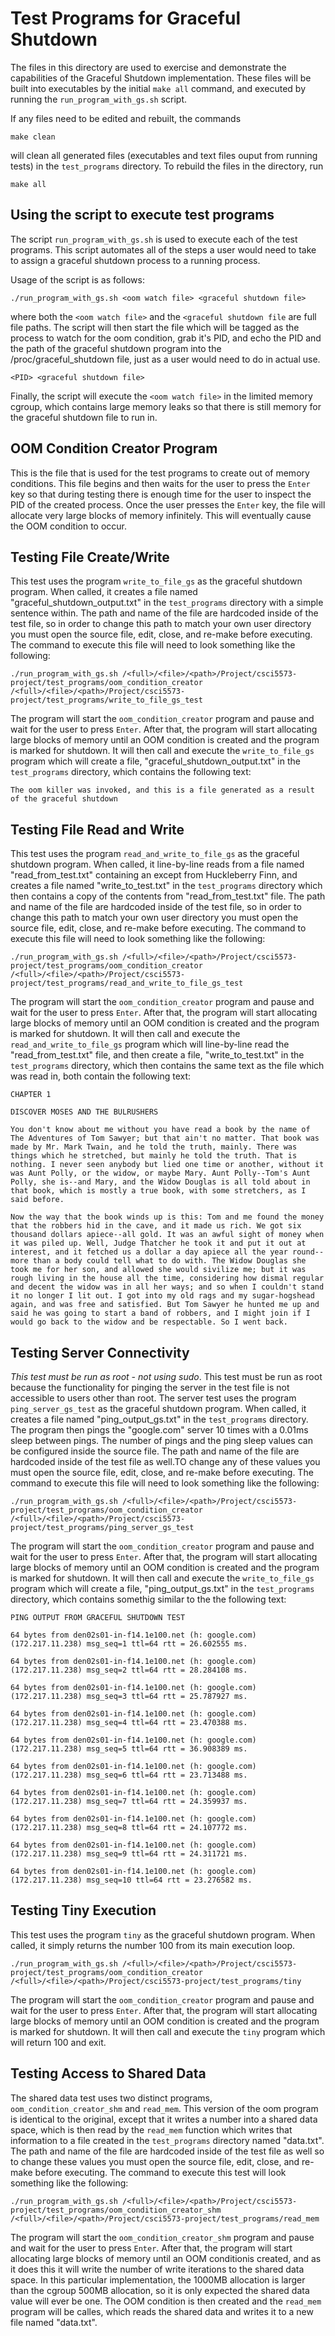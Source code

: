 # Test Programs for Graceful Shutdown
The files in this directory are used to exercise and demonstrate the capabilities of the Graceful Shutdown implementation. These files will be built into executables by the initial ```make all``` command, and executed by running the ```run_program_with_gs.sh``` script.

If any files need to be edited and rebuilt, the commands

```make clean```

will clean all generated files (executables and text files ouput from running tests) in the ```test_programs``` directory. To rebuild the files in the directory, run

```make all```

## Using the script to execute test programs
The script ```run_program_with_gs.sh``` is used to execute each of the test programs. This script automates all of the steps a user would need to take to assign a graceful shutdown process to a running process.

Usage of the script is as follows:

```./run_program_with_gs.sh <oom watch file> <graceful shutdown file>```

where both the ```<oom watch file>``` and the ```<graceful shutdown file``` are full file paths. The script will then start the file which will be tagged as the process to watch for the oom condition, grab it's PID, and echo the PID and the path of the graceful shutdown program into the /proc/graceful_shutdown file, just as a user would need to do in actual use.

```<PID> <graceful shutdown file>```

Finally, the script will execute the ```<oom watch file>``` in the limited memory cgroup, which contains large memory leaks so that there is still memory for the graceful shutdown file to run in.

## OOM Condition Creator Program
This is the file that is used for the test programs to create out of memory conditions. This file begins and then waits for the user to press the ```Enter``` key so that during testing there is enough time for the user to inspect the PID of the created process. Once the user presses the ```Enter``` key, the file will allocate very large blocks of memory infinitely. This will eventually cause the OOM condition to occur.

## Testing File Create/Write
This test uses the program ```write_to_file_gs``` as the graceful shutdown program. When called, it creates a file named "graceful_shutdown_output.txt" in the ```test_programs``` directory with a simple sentence within. The path and name of the file are hardcoded inside of the test file, so in order to change this path to match your own user directory you must open the source file, edit, close, and re-make before executing. The command to execute this file will need to look something like the following:

```./run_program_with_gs.sh /<full>/<file>/<path>/Project/csci5573-project/test_programs/oom_condition_creator /<full>/<file>/<path>/Project/csci5573-project/test_programs/write_to_file_gs_test```

The program will start the ```oom_condition_creator``` program and pause and wait for the user to press ```Enter```. After that, the program will start allocating large blocks of memory until an OOM condition is created and the program is marked for shutdown. It will then call and execute the ```write_to_file_gs``` program which will create a file, "graceful_shutdown_output.txt" in the ```test_programs``` directory, which contains the following text:

```The oom killer was invoked, and this is a file generated as a result of the graceful shutdown```


## Testing File Read and Write
This test uses the program ```read_and_write_to_file_gs``` as the graceful shutdown program. When called, it line-by-line reads from a file named "read_from_test.txt" containing an except from Huckleberry Finn, and creates a file named "write_to_test.txt" in the ```test_programs``` directory which then contains a copy of the contents from "read_from_test.txt" file. The path and name of the file are hardcoded inside of the test file, so in order to change this path to match your own user directory you must open the source file, edit, close, and re-make before executing. The command to execute this file will need to look something like the following:

```./run_program_with_gs.sh /<full>/<file>/<path>/Project/csci5573-project/test_programs/oom_condition_creator /<full>/<file>/<path>/Project/csci5573-project/test_programs/read_and_write_to_file_gs_test```

The program will start the ```oom_condition_creator``` program and pause and wait for the user to press ```Enter```. After that, the program will start allocating large blocks of memory until an OOM condition is created and the program is marked for shutdown. It will then call and execute the ```read_and_write_to_file_gs``` program which will line-by-line read the "read_from_test.txt" file, and then create a file, "write_to_test.txt" in the ```test_programs``` directory, which then contains the same text as the file which was read in, both contain the following text:

```CHAPTER 1```

```DISCOVER MOSES AND THE BULRUSHERS```

```You don't know about me without you have read a book by the name of The Adventures of Tom Sawyer; but that ain't no matter. That book was made by Mr. Mark Twain, and he told the truth, mainly. There was things which he stretched, but mainly he told the truth. That is nothing. I never seen anybody but lied one time or another, without it was Aunt Polly, or the widow, or maybe Mary. Aunt Polly--Tom's Aunt Polly, she is--and Mary, and the Widow Douglas is all told about in that book, which is mostly a true book, with some stretchers, as I said before.```

```Now the way that the book winds up is this: Tom and me found the money that the robbers hid in the cave, and it made us rich. We got six thousand dollars apiece--all gold. It was an awful sight of money when it was piled up. Well, Judge Thatcher he took it and put it out at interest, and it fetched us a dollar a day apiece all the year round--more than a body could tell what to do with. The Widow Douglas she took me for her son, and allowed she would sivilize me; but it was rough living in the house all the time, considering how dismal regular and decent the widow was in all her ways; and so when I couldn't stand it no longer I lit out. I got into my old rags and my sugar-hogshead again, and was free and satisfied. But Tom Sawyer he hunted me up and said he was going to start a band of robbers, and I might join if I would go back to the widow and be respectable. So I went back.```


## Testing Server Connectivity
*This test must be run as root - not using sudo*. This test must be run as root because the functionality for pinging the server in the test file is not accessible to users other than root. The server test uses the program ```ping_server_gs_test``` as the graceful shutdown program. When called, it creates a file named "ping_output_gs.txt" in the ```test_programs``` directory. The program then pings the "google.com" server 10 times with a 0.01ms sleep between pings. The number of pings and the ping sleep values can be configured inside the source file. The path and name of the file are hardcoded inside of the test file as well.TO change any of these values you must open the source file, edit, close, and re-make before executing. The command to execute this file will need to look something like the following:

```./run_program_with_gs.sh /<full>/<file>/<path>/Project/csci5573-project/test_programs/oom_condition_creator /<full>/<file>/<path>/Project/csci5573-project/test_programs/ping_server_gs_test```

The program will start the ```oom_condition_creator``` program and pause and wait for the user to press ```Enter```. After that, the program will start allocating large blocks of memory until an OOM condition is created and the program is marked for shutdown. It will then call and execute the ```write_to_file_gs``` program which will create a file, "ping_output_gs.txt" in the ```test_programs``` directory, which contains somethig similar to the the following text:

```PING OUTPUT FROM GRACEFUL SHUTDOWN TEST```

```64 bytes from den02s01-in-f14.1e100.net (h: google.com) (172.217.11.238) msg_seq=1 ttl=64 rtt = 26.602555 ms.```

```64 bytes from den02s01-in-f14.1e100.net (h: google.com) (172.217.11.238) msg_seq=2 ttl=64 rtt = 28.284108 ms.```

```64 bytes from den02s01-in-f14.1e100.net (h: google.com) (172.217.11.238) msg_seq=3 ttl=64 rtt = 25.787927 ms.```

```64 bytes from den02s01-in-f14.1e100.net (h: google.com) (172.217.11.238) msg_seq=4 ttl=64 rtt = 23.470388 ms.```

```64 bytes from den02s01-in-f14.1e100.net (h: google.com) (172.217.11.238) msg_seq=5 ttl=64 rtt = 36.908389 ms.```

```64 bytes from den02s01-in-f14.1e100.net (h: google.com) (172.217.11.238) msg_seq=6 ttl=64 rtt = 23.713488 ms.```

```64 bytes from den02s01-in-f14.1e100.net (h: google.com) (172.217.11.238) msg_seq=7 ttl=64 rtt = 24.359937 ms.```

```64 bytes from den02s01-in-f14.1e100.net (h: google.com) (172.217.11.238) msg_seq=8 ttl=64 rtt = 24.107772 ms.```

```64 bytes from den02s01-in-f14.1e100.net (h: google.com) (172.217.11.238) msg_seq=9 ttl=64 rtt = 24.311721 ms.```

```64 bytes from den02s01-in-f14.1e100.net (h: google.com) (172.217.11.238) msg_seq=10 ttl=64 rtt = 23.276582 ms.```


## Testing Tiny Execution
This test uses the program ```tiny``` as the graceful shutdown program. When called, it simply returns the number 100 from its main execution loop.

```./run_program_with_gs.sh /<full>/<file>/<path>/Project/csci5573-project/test_programs/oom_condition_creator /<full>/<file>/<path>/Project/csci5573-project/test_programs/tiny```

The program will start the ```oom_condition_creator``` program and pause and wait for the user to press ```Enter```. After that, the program will start allocating large blocks of memory until an OOM condition is created and the program is marked for shutdown. It will then call and execute the ```tiny``` program which will return 100 and exit.


## Testing Access to Shared Data
The shared data test uses two distinct programs, ```oom_condition_creator_shm``` and ```read_mem```. This version of the oom program is identical to the original, except that it writes a number into a shared data space, which is then read by the ```read_mem``` function which writes that information to a file created in the ```test_programs``` directory named "data.txt". The path and name of the file are hardcoded inside of the test file as well so to change these values you must open the source file, edit, close, and re-make before executing. The command to execute this test will look something like the following:

```./run_program_with_gs.sh /<full>/<file>/<path>/Project/csci5573-project/test_programs/oom_condition_creator_shm /<full>/<file>/<path>/Project/csci5573-project/test_programs/read_mem```

The program will start the ```oom_condition_creator_shm``` program and pause and wait for the user to press ```Enter```. After that, the program will start allocating large blocks of memory until an OOM conditionis created, and as it does this it will write the number of write iterations to the shared data space. In this particular implementation, the 1000MB allocation is larger than the cgroup 500MB allocation, so it is only expected the shared data value will ever be one. The OOM condition is then created and the ```read_mem``` program will be calles, which reads the shared data and writes it to a new file named "data.txt".
